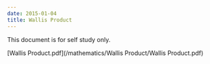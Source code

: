 ```yaml
---
date: 2015-01-04
title: Wallis Product
---
```


This document is for self study only.

[Wallis Product.pdf](/mathematics/Wallis Product/Wallis Product.pdf)